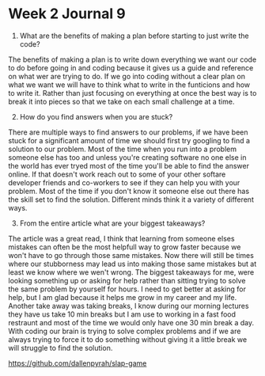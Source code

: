 # Week 2 Journal 9

1. What are the benefits of making a plan before starting to just write the code?

The benefits of making a plan is to write down everything we want our code to do before going in and coding because it gives us a guide and reference on what wer are trying to do. If we go into coding without a clear plan on what we want we will have to think what to write in the funticions and how to write it. Rather than just focusing on everything at once the best way is to break it into pieces so that we take on each small challenge at a time. 

2. How do you find answers when you are stuck?

There are multiple ways to find answers to our problems, if we have been stuck for a significant amount of time we should first try googling to find a solution to our problem. Most of the time when you run into a problem someone else has too and unless you're creating software no one else in the world has ever tryed most of the time you'll be able to find the answer online. If that doesn't work reach out to some of your other softare developer friends and co-workers to see if they can help you with your problem. Most of the time if you don't know it someone else out there has the skill set to find the solution. Different minds think it a variety of different ways. 

3. From the entire article what are your biggest takeaways?

The article was a great read, I think that learning from someone elses mistakes can often be the most helpfull way to grow faster because we won't have to go through those same mistakes. Now there will still be times where our stubborness may lead us into making those same mistakes but at least we know where we wen't wrong. The biggest takeaways for me, were looking something up or asking for help rather than sitting trying to solve the same problem by yourself for hours. I need to get better at asking for help, but I am glad because it helps me grow in my career and my life. Another take away was taking breaks, I know during our morning lectures they have us take 10 min breaks but I am use to working in a fast food restraunt and most of the time we would only have one 30 min break a day. With coding our brain is trying to solve complex problems and if we are always trying to force it to do something without giving it a little break we will struggle to find the solution. 



https://github.com/dallenpyrah/slap-game